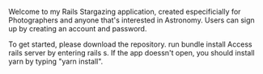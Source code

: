 Welcome to my Rails Stargazing application, created especificially for Photographers and anyone that's interested in Astronomy. 
Users can sign up by creating an account and password.

To get started, please download the repository.
run bundle install
Access rails server by entering rails s. If the app doessn't open, you should install yarn by typing "yarn install".
